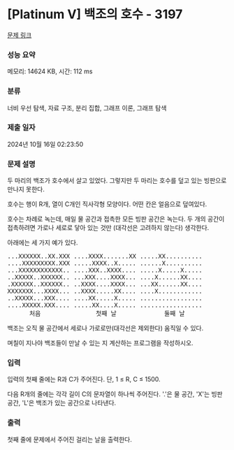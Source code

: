 # [Platinum V] 백조의 호수 - 3197 

[문제 링크](https://www.acmicpc.net/problem/3197) 

### 성능 요약

메모리: 14624 KB, 시간: 112 ms

### 분류

너비 우선 탐색, 자료 구조, 분리 집합, 그래프 이론, 그래프 탐색

### 제출 일자

2024년 10월 16일 02:23:50

### 문제 설명

<p>두 마리의 백조가 호수에서 살고 있었다. 그렇지만 두 마리는 호수를 덮고 있는 빙판으로 만나지 못한다.</p>

<p>호수는 행이 R개, 열이 C개인 직사각형 모양이다. 어떤 칸은 얼음으로 덮여있다.</p>

<p>호수는 차례로 녹는데, 매일 물 공간과 접촉한 모든 빙판 공간은 녹는다. 두 개의 공간이 접촉하려면 가로나 세로로 닿아 있는 것만 (대각선은 고려하지 않는다) 생각한다.</p>

<p>아래에는 세 가지 예가 있다.</p>

<pre>...XXXXXX..XX.XXX ....XXXX.......XX .....XX.......... 
....XXXXXXXXX.XXX .....XXXX..X..... ......X.......... 
...XXXXXXXXXXXX.. ....XXX..XXXX.... .....X.....X..... 
..XXXXX..XXXXXX.. ...XXX....XXXX... ....X......XX.... 
.XXXXXX..XXXXXX.. ..XXXX....XXXX... ...XX......XX.... 
XXXXXXX...XXXX... ..XXXX.....XX.... ....X............ 
..XXXXX...XXX.... ....XX.....X..... ................. 
....XXXXX.XXX.... .....XX....X..... ................. 
      처음               첫째 날             둘째 날
</pre>

<p>백조는 오직 물 공간에서 세로나 가로로만(대각선은 제외한다) 움직일 수 있다.</p>

<p>며칠이 지나야 백조들이 만날 수 있는 지 계산하는 프로그램을 작성하시오.</p>

### 입력 

 <p>입력의 첫째 줄에는 R과 C가 주어진다. 단, 1 ≤ R, C ≤ 1500.</p>

<p>다음 R개의 줄에는 각각 길이 C의 문자열이 하나씩 주어진다. '.'은 물 공간, 'X'는 빙판 공간, 'L'은 백조가 있는 공간으로 나타낸다.</p>

### 출력 

 <p>첫째 줄에 문제에서 주어진 걸리는 날을 출력한다.</p>

